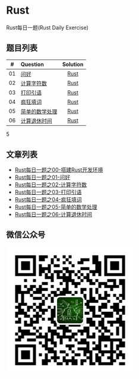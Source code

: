 # Rust
Rust每日一题(Rust Daily Exercise)


## 题目列表

|  #   | Question         |     Solution     |
| :--: | :----------------| :--------------: |
|  01  | [问好](01/)       | [Rust](01/01.rs) |
|  02  | [计算字符数](02/)  | [Rust](02/02.rs) |
|  03  | [打印引语](03/)    | [Rust](03/03.rs) |
|  04  | [疯狂填词](04/)    | [Rust](04/04.rs) |
|  05  | [简单的数学处理](05/)    | [Rust](05/05.rs) |
|  06  | [计算退休时间](06/)    | [Rust](06/06.rs)   |


5
## 文章列表

- [Rust每日一题之00-搭建Rust开发环境](https://mp.weixin.qq.com/s/ARXFp3mqxPEShoWplZfdVQ)
- [Rust每日一题之01-问好](https://mp.weixin.qq.com/s/D4Hi3PmNXZeySC46eAw0FQ)
- [Rust每日一题之02-计算字符数](https://mp.weixin.qq.com/s/LrOTKFeWFXoP23RwkyTo_Q)
- [Rust每日一题之03-打印引语](https://mp.weixin.qq.com/s/Y4gmkyjgtZpT4SF1iwj4zA)
- [Rust每日一题之04-疯狂填词](https://mp.weixin.qq.com/s/WdhRANDUR1cHtUKENayZAw)
- [Rust每日一题之05-简单的数学处理](https://mp.weixin.qq.com/s/6gD5tjjdYoAUeSHgdfua5A)
- [Rust每日一题之06-计算退休时间](https://mp.weixin.qq.com/s/x0ghTXA9ET2-N_7QLujeJg)





## 微信公众号

![](qrcode.jpg)
